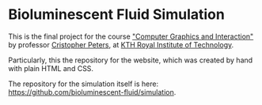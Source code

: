# Bioluminescent Fluid Simulation

This is the final project for the course <a href="https://www.kth.se/social/course/DH2323/">"Computer Graphics and Interaction"</a> by professor <a href="https://www.kth.se/profile/chpeters/">Cristopher Peters</a>, at <a href="https://www.kth.se/en">KTH Royal Institute of Technology</a>.

Particularly, this the repository for the website, which was created by hand with plain HTML and CSS.

The repository for the simulation itself is here: https://github.com/bioluminescent-fluid/simulation.
